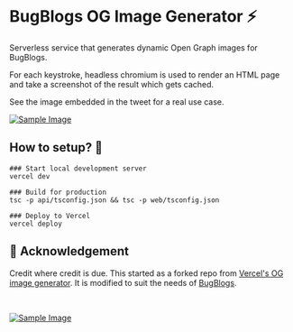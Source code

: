 # BugBlogs OG Image Generator ⚡

Serverless service that generates dynamic Open Graph images for BugBlogs.

For each keystroke, headless chromium is used to render an HTML page and take a screenshot of the result which gets cached.

See the image embedded in the tweet for a real use case.

[![Sample Image](https://og.bugblogs.tech/Hey!%20I'm%20using%20BugBlogs%20%26%20I'm%20loving%20it!.png?theme=dark&md=1&fontSize=75px&images=https%3A%2F%2Fucarecdn.com%2Fcdc7a226-83a7-434d-95b6-66c93d276c24%2F)](https://bugblogs.tech)

## How to setup? 🚀

```
### Start local development server
vercel dev

### Build for production
tsc -p api/tsconfig.json && tsc -p web/tsconfig.json

### Deploy to Vercel
vercel deploy

```

## 🙌 Acknowledgement

Credit where credit is due. This started as a forked repo from [Vercel's OG image generator](https://github.com/vercel/og-image). It is modified to suit the needs of [BugBlogs](https://bugblogs.tech).

<br/>

[![Sample Image](https://ucarecdn.com/df49f525-7c66-4000-b9fa-f79d936aa697/)](https://vercel.com?utm_source=not-so-great-team&utm_campaign=oss)
